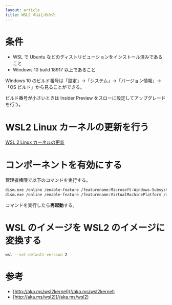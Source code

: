 ```yaml
---
layout: article
title: WSL2 のはじめかた
---
```


# 条件
- WSL で Ubuntu などのディストリビューションをインストール済みであること
- Windows 10 build 18917 以上であること

Windows 10 のビルド番号は「設定」→「システム」→「バージョン情報」→「OS ビルド」から見ることができる。

ビルド番号が小さいときは Insider Preview をスローに設定してアップグレードを行う。

# WSL2 Linux カーネルの更新を行う
[WSL 2 Linux カーネルの更新](https://docs.microsoft.com/ja-jp/windows/wsl/wsl2-kernel)

# コンポーネントを有効にする

管理者権限で以下のコマンドを実行する。

```sh
dism.exe /online /enable-feature /featurename:Microsoft-Windows-Subsystem-Linux /all /norestart
dism.exe /online /enable-feature /featurename:VirtualMachinePlatform /all /norestart
```

コマンドを実行したら**再起動**する。

# WSL のイメージを WSL2 のイメージに変換する

```sh
wsl --set-default-version 2
```

# 参考
- [http://aka.ms/wsl2kernel](//aka.ms/wsl2kernel)
- [http://aka.ms/wsl2](//aka.ms/wsl2)